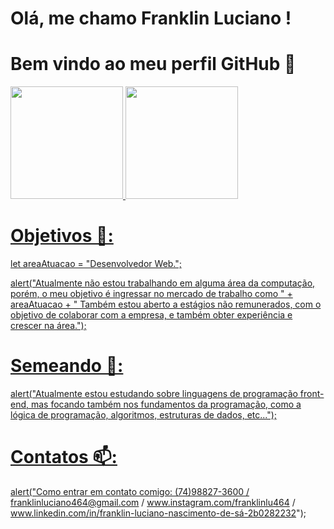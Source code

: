 # Olá, me chamo Franklin Luciano ! 

# Bem vindo ao meu perfil GitHub 👋

<div>
<a href="https://github.com/FrankLu464">
<img loading="lazy" height="180em" src="https://github-readme-stats.vercel.app/api/top-langs/?username=FrankLu464&layout=compact&langs_count=7&theme=dracula"/>
<img loading="lazy" height="180em" src="https://github-readme-stats.vercel.app/api?username=FrankLu464&show_icons=true&theme=dracula&include_all_commits=true&count_private=true"/>
</div>

  
 # Objetivos 🔭:
 let areaAtuacao = "Desenvolvedor Web.";
 
 alert("Atualmente não estou trabalhando em alguma área da computação, porém, o meu objetivo é ingressar no mercado de trabalho como " + areaAtuacao + " Também estou aberto a estágios não remunerados, com o objetivo de colaborar com a empresa, e também obter experiência e crescer na área.");

 # Semeando 🌱:
 alert("Atualmente estou estudando sobre linguagens de programação front-end, mas focando também nos fundamentos da programação,
                        como a lógica de programação, algoritmos, estruturas de dados, etc...");
   
 # Contatos 📫:
 alert("Como entrar em contato comigo: (74)98827-3600 / franklinluciano464@gmail.com / www.instagram.com/franklinlu464 /          www.linkedin.com/in/franklin-luciano-nascimento-de-sá-2b0282232");










  

<!--
**FrankLu464/FrankLu464** is a ✨ _special_ ✨ repository because its `README.md` (this file) appears on your GitHub profile.

Here are some ideas to get you started:

- 🔭 I’m currently working on ...
- 🌱 I’m currently learning ...
- 👯 I’m looking to collaborate on ...
- 🤔 I’m looking for help with ...
- 💬 Ask me about ...
- 📫 How to reach me: ...
- 😄 Pronouns: ...
- ⚡ Fun fact: ...
-->
